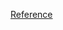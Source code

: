 [Reference](https://shraddhadlotlikar.wixsite.com/tech-logs/post/deploying-on-aws-using-terraform-jenkins-and-monitoring-the-application)